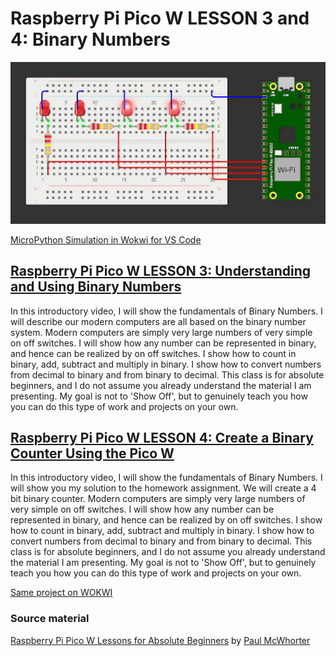 # Raspberry Pi Pico W LESSON 3 and 4: Binary Numbers

![PiPico W Picture](https://github.com/ikostan/pico/blob/master/img/binary_numbers.gif)

[MicroPython Simulation in Wokwi for VS Code](https://github.com/ikostan/pico/tree/master/wokwi)

## [Raspberry Pi Pico W LESSON 3: Understanding and Using Binary Numbers](https://www.youtube.com/watch?v=C_xiDka0Nm0&list=PLGs0VKk2DiYz8js1SJog21cDhkBqyAhC5&index=3)

In this introductory video, I will show the fundamentals of Binary Numbers.
I will describe our modern computers are all based on the binary number system.
Modern computers are simply very large numbers of very simple on off switches.
I will show how any number can be represented in binary, and hence can be realized
by on off switches. I show how to count in binary, add, subtract and multiply in
binary. I show how to convert numbers from decimal to binary and from binary to
decimal. This class is  for absolute beginners, and I do not assume you already
understand the material I am presenting. My goal is not to 'Show Off', but to
genuinely teach you how you can do this type of work and projects on your own.

## [Raspberry Pi Pico W LESSON 4: Create a Binary Counter Using the Pico W](https://www.youtube.com/watch?v=P1dzHNgAtvg&list=PLGs0VKk2DiYz8js1SJog21cDhkBqyAhC5&index=4)

In this introductory video, I will show the fundamentals of Binary Numbers.
I will show you my solution to the homework assignment. We will create a 4 bit
binary counter. Modern computers are simply very large numbers of very simple
on off switches. I will show how any number can be represented in binary, and
hence can be realized by on off switches. I show how to count in binary, add,
subtract and multiply in binary. I show how to convert numbers from decimal to
binary and from binary to decimal. This class is  for absolute beginners, and
I do not assume you already understand the material I am presenting. My goal
is not to 'Show Off', but to genuinely teach you how you can do this type of
work and projects on your own.

[Same project on WOKWI](https://wokwi.com/projects/399643017953676289)

### Source material

[Raspberry Pi Pico W Lessons for Absolute Beginners](https://www.youtube.com/playlist?list=PLGs0VKk2DiYz8js1SJog21cDhkBqyAhC5)
by [Paul McWhorter](https://www.youtube.com/c/mcwhorpj/playlists)

